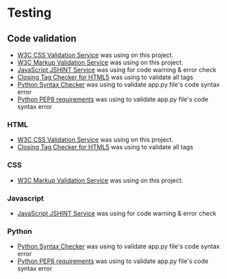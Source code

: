 
# Testing


## Code validation
  - [W3C CSS Validation Service](https://jigsaw.w3.org/css-validator/) was using on this project.
  - [W3C Markup Validation Service](https://validator.w3.org/) was using on this project.
  - [JavaScript JSHINT Service](https://jshint.com/) was using for code warning & error check
  - [Closing Tag Checker for HTML5](https://www.aliciaramirez.com/closing-tags-checker/) was using to validate all tags
  - [Python Syntax Checker](https://extendsclass.com/python-tester.html) was using to validate app.py file's code syntax error
  - [Python PEP8 requirements](http://pep8online.com/) was using to validate app.py file's code syntax error


### HTML
  - [W3C CSS Validation Service](https://jigsaw.w3.org/css-validator/) was using on this project.
  - [Closing Tag Checker for HTML5](https://www.aliciaramirez.com/closing-tags-checker/) was using to validate all tags


### CSS
  - [W3C Markup Validation Service](https://validator.w3.org/) was using on this project.


### Javascript
  - [JavaScript JSHINT Service](https://jshint.com/) was using for code warning & error check


### Python
  - [Python Syntax Checker](https://extendsclass.com/python-tester.html) was using to validate app.py file's code syntax error
  - [Python PEP8 requirements](http://pep8online.com/) was using to validate app.py file's code syntax error






